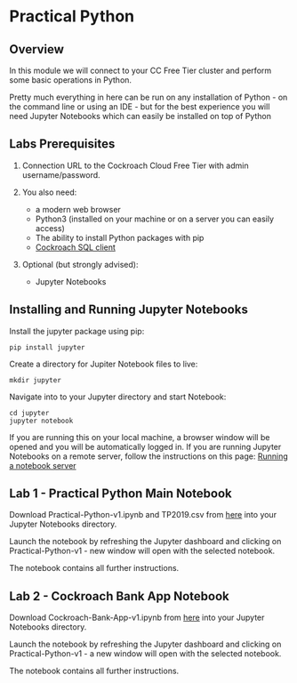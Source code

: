 # Practical Python

## Overview

In this module we will connect to your CC Free Tier cluster and perform some basic operations in Python.

Pretty much everything in here can be run on any installation of Python - on the command line or using an IDE - but for the best experience you will need Jupyter Notebooks which can easily be installed on top of Python

## Labs Prerequisites

1. Connection URL to the Cockroach Cloud Free Tier with admin username/password.

2. You also need:

    - a modern web browser
    - Python3 (installed on your machine or on a server you can easily access)
    - The ability to install Python packages with pip
    - [Cockroach SQL client](https://www.cockroachlabs.com/docs/stable/install-cockroachdb-linux)

3. Optional (but strongly advised):

    - Jupyter Notebooks

## Installing and Running Jupyter Notebooks

Install the jupyter package using pip:
```
pip install jupyter
```

Create a directory for Jupiter Notebook files to live:

```
mkdir jupyter
```

Navigate into to your Jupyter directory and start Notebook:

```
cd jupyter
jupyter notebook
```

If you are running this on your local machine, a browser window will be opened and you will be automatically logged in. 
If you are running Jupyter Notebooks on a remote server, follow the instructions on this page: [Running a notebook server](https://jupyter-notebook.readthedocs.io/en/stable/public_server.html)

## Lab 1 - Practical Python Main Notebook

Download Practical-Python-v1.ipynb and TP2019.csv from [here](https://github.com/cockroachlabs/developer-success/tree/main/data/practical-python) into your Jupyter Notebooks directory.

Launch the notebook by refreshing the Jupyter dashboard and clicking on Practical-Python-v1 - new window will open with the selected notebook. 

The notebook contains all further instructions. 


## Lab 2 - Cockroach Bank App Notebook

Download Cockroach-Bank-App-v1.ipynb from [here](https://github.com/cockroachlabs/developer-success/tree/main/data/practical-python) into your Jupyter Notebooks directory.

Launch the notebook by refreshing the Jupyter dashboard and clicking on Practical-Python-v1 - a new window will open with the selected notebook. 

The notebook contains all further instructions. 
